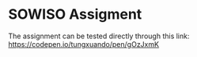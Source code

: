 # SOWISO Assigment
The assignment can be tested directly through this link: https://codepen.io/tungxuando/pen/gOzJxmK
